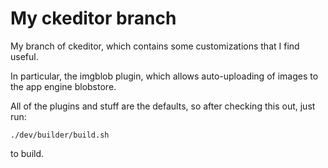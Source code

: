 # My ckeditor branch

My branch of ckeditor, which contains some customizations that I find useful.

In particular, the imgblob plugin, which allows auto-uploading of images to the app engine blobstore.

All of the plugins and stuff are the defaults, so after checking this out, just run:

    ./dev/builder/build.sh

to build.
